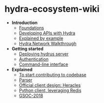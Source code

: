 # hydra-ecosystem-wiki

* **Introduction**
    * [Foundations](00-Home.md)
    * [Developing APIs with Hydra](Workflow.md)
    * [Explained by example](Example.md)
    * [Hydra Network Walkthrough](Design.md)
* **Getting started**
    * [Deploying hydrus server](01-Usage.md)
    * [Authentication](Auth.md)
    * [Command-line interface](CLI.md)
* **Explained**
    * [To start contributing to codebase](Starting-Material.md)
    * [Parser](Parser.md)
    * [Official client design: Heracles](heracles_explained.md)
    * [Python client, leveraging Redis](hydra-agent-redis-graph.md)
    * [GSOC-2018](GSoC-2018.md)
